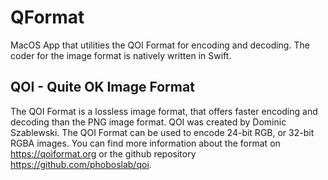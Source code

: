# QFormat
MacOS App that utilities the QOI Format for encoding and decoding. The coder for the image format is natively written in Swift.

## QOI - Quite OK Image Format

The QOI Format is a lossless image format, that offers faster encoding and decoding than the PNG image format. QOI was created by Dominic Szablewski. The QOI Format can be used to encode 24-bit RGB, or 32-bit RGBA images. You can find more information about the format on https://qoiformat.org or the github repository https://github.com/phoboslab/qoi.
